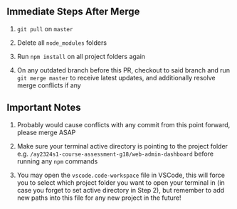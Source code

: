 ## Immediate Steps After Merge

1. `git pull` on `master`

2. Delete all `node_modules` folders

3. Run `npm install` on all project folders again

4. On any outdated branch before this PR, checkout to said branch and run `git merge master` to receive latest updates, and additionally resolve merge conflicts if any

## Important Notes

1. Probably would cause conflicts with any commit from this point forward, please merge ASAP

2. Make sure your terminal active directory is pointing to the project folder e.g. `/ay2324s1-course-assessment-g18/web-admin-dashboard` before running any `npm` commands

3. You may open the `vscode.code-workspace` file in VSCode, this will force you to select which project folder you want to open your terminal in (in case you forget to set active directory in Step 2), but remember to add new paths into this file for any new project in the future!
